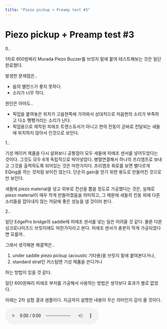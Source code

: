 ```yaml
---
title: "Piezo pickup + Preamp test #3"
---
```

# Piezo pickup + Preamp test #3

0..

1차로 600원짜리 Murada Piezo Buzzer를 브릿지 밑에 붙여 테스트해보는 것은 일단 완료했다.

발생한 문제점은..

- 음의 밸런스가 좋지 못하다. 
- 소리가 너무 작다.

원인은 아마도..

- 픽업을 붙여놓은 위치가 고음현쪽에 가까와서 상대적으로 저음현의 소리가 부족하고 다소 쨍쨍거리는 소리가 난다.
- 픽업용으로 제작된 피에조 트랜스듀서가 아니고 현의 진동이 곧바로 전달되는 새들에 위치하지 않아서 인것으로 보인다.

1..

기성 메이커 제품을 다시 살펴보니 공통점이 모두 새들에 피에조 센서를 넣어두었다는 것이다. 그것도 모두 6개 독립적으로 박아넣었다. 병렬연결해서 하나의 프리앰프로 보내고 그것을 출력하도록 되어있는 것은 마찬가지다. 프리앰프 회로를 보면 별다르게 EQing을 하는 것처럼 보이진 않는다. 단순히 gain을 얻기 위한 용도로 만들어진 것으로만 보인다.

새들에 piezo material을 넣고 외부로 전선을 뽑을 정도로 가공했다는 것은, 실제로 piezo material이 매우 작게 만들어졌음을 의미하고, 그 때문에 새들의 진동 외에 다른 소리들을 잡아내지 않는 까닭에 좋은 성능을 낼 것이라 본다.

2..

일단 EdgePro bridge의 saddle에 피에조 센서를 넣는 일은 어려울 것 같다. 물론 다른 싱크로나이즈드 브릿지에도 마찬가지라고 본다. 피에조 센서가 충분히 작게 가공되었다면 모를까..

그래서 생각해본 해결책은..

1) under saddle piezo pickup (acoustic 기타용)을 브릿지 밑에 붙여본다거나,
2) standard strat인 커스텀엔 기성 제품을 쓴다거나

하는 방법이 있을 것 같다.

일단 600원짜리 피에조 부저를 가공해서 사용하는 방법은 생각보다 효과가 별로 없었다.

아래는 2차 실험 결과 샘플이다. 지금까지 설명한 내용이 무슨 의미인지 감이 올 것이다.

![audio](/assets/images/53529858ac210dda88601d724700e919.mp3)



